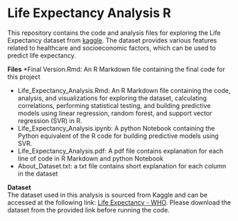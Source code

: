 # Life Expectancy Analysis R
This repository contains the code and analysis files for exploring the Life Expectancy dataset from [kaggle](https://www.kaggle.com/). The dataset provides various features related to healthcare and socioeconomic factors, which can be used to predict life expectancy.

**Files**
*Final Version.Rmd: An R Markdown file containing the final code for this project
* Life_Expectancy_Analysis.Rmd: An R Markdown file containing the code, analysis, and visualizations for exploring the dataset, calculating correlations, performing statistical testing, and building predictive models using linear regression, random forest, and support vector regression (SVR) in R.
* Life_Expectancy_Analysis.ipynb: A python Notebook containing the Python equivalent of the R code for building predictive models using SVR.
* Life_Expectancy_Analysis.pdf: A pdf file contains explanation for each line of code in R Markdown and python Notebook
* About_Dataset.txt: a txt file contains short explanation for each column in the dataset

**Dataset**<br>
The dataset used in this analysis is sourced from Kaggle and can be accessed at the following link: [Life Expectancy - WHO](https://www.kaggle.com/datasets/kumarajarshi/life-expectancy-who). Please download the dataset from the provided link before running the code.
